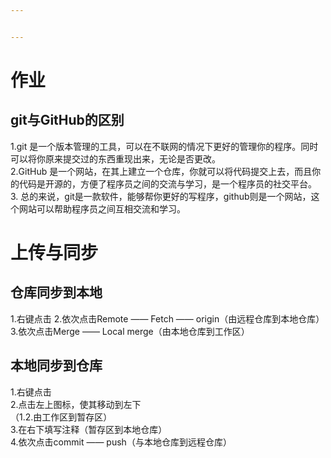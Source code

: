 ```yaml
---


---
```


<h1 id="作业">作业</h1>
<h2 id="git与github的区别">git与GitHub的区别</h2>
<p>1.git 是一个版本管理的工具，可以在不联网的情况下更好的管理你的程序。同时可以将你原来提交过的东西重现出来，无论是否更改。<br>
2.GitHub 是一个网站，在其上建立一个仓库，你就可以将代码提交上去，而且你的代码是开源的，方便了程序员之间的交流与学习，是一个程序员的社交平台。<br>
3. 总的来说，git是一款软件，能够帮你更好的写程序，github则是一个网站，这个网站可以帮助程序员之间互相交流和学习。</p>
<h1 id="上传与同步">上传与同步</h1>
<h2 id="仓库同步到本地">仓库同步到本地</h2>
<p>1.右键点击
2.依次点击Remote —— Fetch —— origin（由远程仓库到本地仓库）<br>
3.依次点击Merge —— Local merge（由本地仓库到工作区）</p>
<h2 id="本地同步到仓库">本地同步到仓库</h2>
<p>1.右键点击<br>
2.点击左上图标，使其移动到左下<br>
（1.2.由工作区到暂存区）<br>
3.在右下填写注释（暂存区到本地仓库）<br>
4.依次点击commit —— push（与本地仓库到远程仓库）</p>

